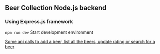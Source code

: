 ## Beer Collection Node.js backend

### Using Express.js framework

` npm run dev ` Start development environment

[Some api calls to add a beer, list all the beers, update rating or search for a beer](test_http)